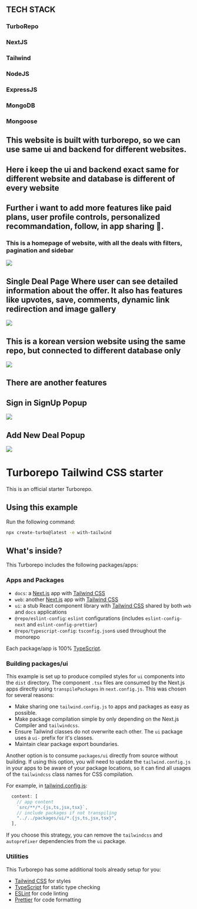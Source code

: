 ## TECH STACK

### TurboRepo

### NextJS

### Tailwind

### NodeJS

### ExpressJS

### MongoDB

### Mongoose

## This website is built with turborepo, so we can use same ui and backend for different websites.

## Here i keep the ui and backend exact same for different website and database is different of every website

## Further i want to add more features like paid plans, user profile controls, personalized recommandation, follow, in app sharing 🙂.

### This is a homepage of website, with all the deals with filters, pagination and sidebar

![](https://github.com/chandan2312/dealverse/blob/main/sc/english-home.png)

## Single Deal Page Where user can see detailed information about the offer. It also has features like upvotes, save, comments, dynamic link redirection and image gallery

![](https://github.com/chandan2312/dealverse/blob/main/sc/english-deal-page.png)

## This is a korean version website using the same repo, but connected to different database only

![](https://github.com/chandan2312/dealverse/blob/main/sc/korea-single%20deal.png)

## There are another features

## Sign in SignUp Popup

![](https://github.com/chandan2312/dealverse/blob/main/sc/english-sign%20in.png)

## Add New Deal Popup

![](https://github.com/chandan2312/dealverse/blob/main/sc/english%20add-new-deal.png)

# Turborepo Tailwind CSS starter

This is an official starter Turborepo.

## Using this example

Run the following command:

```sh
npx create-turbo@latest -e with-tailwind
```

## What's inside?

This Turborepo includes the following packages/apps:

### Apps and Packages

- `docs`: a [Next.js](https://nextjs.org/) app with [Tailwind CSS](https://tailwindcss.com/)
- `web`: another [Next.js](https://nextjs.org/) app with [Tailwind CSS](https://tailwindcss.com/)
- `ui`: a stub React component library with [Tailwind CSS](https://tailwindcss.com/) shared by both `web` and `docs` applications
- `@repo/eslint-config`: `eslint` configurations (includes `eslint-config-next` and `eslint-config-prettier`)
- `@repo/typescript-config`: `tsconfig.json`s used throughout the monorepo

Each package/app is 100% [TypeScript](https://www.typescriptlang.org/).

### Building packages/ui

This example is set up to produce compiled styles for `ui` components into the `dist` directory. The component `.tsx` files are consumed by the Next.js apps directly using `transpilePackages` in `next.config.js`. This was chosen for several reasons:

- Make sharing one `tailwind.config.js` to apps and packages as easy as possible.
- Make package compilation simple by only depending on the Next.js Compiler and `tailwindcss`.
- Ensure Tailwind classes do not overwrite each other. The `ui` package uses a `ui-` prefix for it's classes.
- Maintain clear package export boundaries.

Another option is to consume `packages/ui` directly from source without building. If using this option, you will need to update the `tailwind.config.js` in your apps to be aware of your package locations, so it can find all usages of the `tailwindcss` class names for CSS compilation.

For example, in [tailwind.config.js](packages/tailwind-config/tailwind.config.js):

```js
  content: [
    // app content
    `src/**/*.{js,ts,jsx,tsx}`,
    // include packages if not transpiling
    "../../packages/ui/*.{js,ts,jsx,tsx}",
  ],
```

If you choose this strategy, you can remove the `tailwindcss` and `autoprefixer` dependencies from the `ui` package.

### Utilities

This Turborepo has some additional tools already setup for you:

- [Tailwind CSS](https://tailwindcss.com/) for styles
- [TypeScript](https://www.typescriptlang.org/) for static type checking
- [ESLint](https://eslint.org/) for code linting
- [Prettier](https://prettier.io) for code formatting
